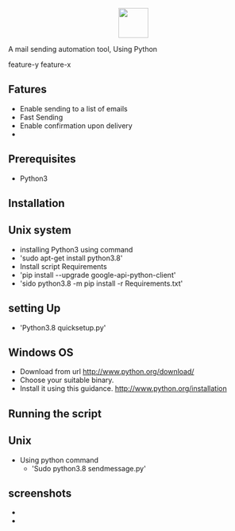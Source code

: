 <p align="center">
<img src="https://github.com/emailall/assets/logo.png" height="60"><br>

A mail sending automation tool, Using Python
</p>


feature-y
feature-x
## Fatures 
- Enable sending to a list of emails
- Fast Sending
- Enable confirmation upon delivery
-

## Prerequisites
 - Python3
 
## Installation

 ## Unix system
- installing Python3 using command
 - 'sudo apt-get install python3.8'
- Install script Requirements
 - 'pip install --upgrade google-api-python-client'
 - 'sido python3.8 -m pip install -r Requirements.txt'
  ## setting Up
   - 'Python3.8 quicksetup.py'
 ## Windows OS
- Download from url http://www.python.org/download/ 
- Choose your suitable binary.
- Install it using this guidance. http://www.python.org/installation




## Running the script
 ## Unix
   - Using python command
     - 'Sudo python3.8 sendmessage.py'

## screenshots
- <a href="https://github.com/emailall/Screenshots/firstTrial.png">
- <a href="https://github.com/emailall/Screenshots/confirmation.png">



